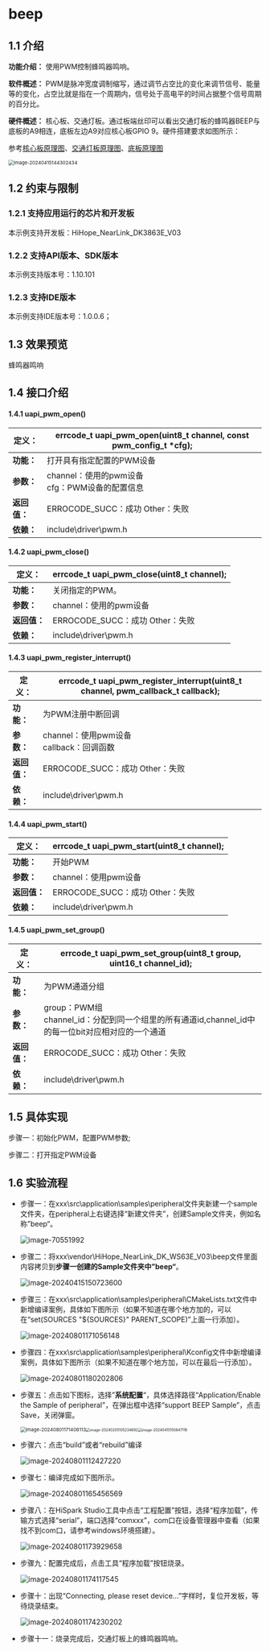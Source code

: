 # beep

## 1.1 介绍

**功能介绍：** 使用PWM控制蜂鸣器鸣响。

**软件概述：** PWM是脉冲宽度调制缩写，通过调节占空比的变化来调节信号、能量等的变化，占空比就是指在一个周期内，信号处于高电平的时间占据整个信号周期的百分比。

**硬件概述：** 核心板、交通灯板。通过板端丝印可以看出交通灯板的蜂鸣器BEEP与底板的A9相连，底板左边A9对应核心板GPIO 9。硬件搭建要求如图所示：

  参考[核心板原理图](../../../../docs/hardware/HiHope_NearLink_DK_WS63E_V03/HIHOPE_NEARLINK_DK_3863E_V03.pdf)、[交通灯板原理图](../../../../docs/hardware/HiHope_NearLink_DK_WS63E_V03/HiSpark_WiFi_IoT_SSL_VER.A.pdf)、[底板原理图](../../../../docs/hardware/HiHope_NearLink_DK_WS63E_V03/HiSpark_WiFi_IoT_EXB_VER.A.pdf)

  <img src="../../../../docs/pic/beep/image-20240415144302434.png" alt="image-20240415144302434" style="zoom:67%;" />

## 1.2 约束与限制

### 1.2.1 支持应用运行的芯片和开发板

  本示例支持开发板：HiHope_NearLink_DK3863E_V03

### 1.2.2 支持API版本、SDK版本

  本示例支持版本号：1.10.101

### 1.2.3 支持IDE版本

  本示例支持IDE版本号：1.0.0.6；

## 1.3 效果预览

  蜂鸣器鸣响

## 1.4 接口介绍

#### 1.4.1 uapi_pwm_open()

| **定义：**   | errcode_t uapi_pwm_open(uint8_t channel, const pwm_config_t *cfg); |
| ------------ | ------------------------------------------------------------ |
| **功能：**   | 打开具有指定配置的PWM设备                                    |
| **参数：**   | channel：使用的pwm设备<br/>cfg：PWM设备的配置信息             |
| **返回值：** | ERROCODE_SUCC：成功    Other：失败                           |
| **依赖：**   | include\driver\pwm.h                                         |

#### 1.4.2 uapi_pwm_close()

| 定义：       | errcode_t uapi_pwm_close(uint8_t channel); |
| ------------ | ------------------------------------------ |
| **功能：**   | 关闭指定的PWM。                            |
| **参数：**   | channel：使用的pwm设备                     |
| **返回值：** | ERROCODE_SUCC：成功    Other：失败         |
| **依赖：**   | include\driver\pwm.h                       |

#### 1.4.3 uapi_pwm_register_interrupt()

| **定义：**   | errcode_t uapi_pwm_register_interrupt(uint8_t channel, pwm_callback_t callback); |
| ------------ | ------------------------------------------------------------ |
| **功能：**   | 为PWM注册中断回调                                            |
| **参数：**   | channel：使用pwm设备 <br/>callback：回调函数                 |
| **返回值：** | ERROCODE_SUCC：成功    Other：失败                           |
| **依赖：**   | include\driver\pwm.h                                         |

#### 1.4.4 uapi_pwm_start()

| **定义：**   | errcode_t uapi_pwm_start(uint8_t channel); |
| ------------ | ------------------------------------------ |
| **功能：**   | 开始PWM                                    |
| **参数：**   | channel：使用pwm设备                       |
| **返回值：** | ERROCODE_SUCC：成功    Other：失败         |
| **依赖：**   | include\driver\pwm.h                       |

#### 1.4.5 uapi_pwm_set_group()

| **定义：**   | errcode_t uapi_pwm_set_group(uint8_t group, uint16_t channel_id);   |
| ------------ | ------------------------------------------------------------ |
| **功能：**   | 为PWM通道分组                                                |
| **参数：**   | group：PWM组<br/>channel_id：分配到同一个组里的所有通道id,channel_id中的每一位bit对应相对应的一个通道 |
| **返回值：** | ERROCODE_SUCC：成功    Other：失败                           |
| **依赖：**   | include\driver\pwm.h                                         |

##  1.5 具体实现

  步骤一：初始化PWM，配置PWM参数;

  步骤二：打开指定PWM设备

## 1.6 实验流程

- 步骤一：在xxx\src\application\samples\peripheral文件夹新建一个sample文件夹，在peripheral上右键选择“新建文件夹”，创建Sample文件夹，例如名称”beep“。

  ![image-70551992](../../../../docs/pic/beep/image-20240801170551992.png)

- 步骤二：将xxx\vendor\HiHope_NearLink_DK_WS63E_V03\beep文件里面内容拷贝到**步骤一创建的Sample文件夹中”beep“**。

  ![image-20240415150723600](../../../../docs/pic/beep/image-20240415150723600.png)

* 步骤三：在xxx\src\application\samples\peripheral\CMakeLists.txt文件中新增编译案例，具体如下图所示（如果不知道在哪个地方加的，可以在“set(SOURCES "${SOURCES}" PARENT_SCOPE)”上面一行添加）。

  ![image-20240801171056148](../../../../docs/pic/beep/image-20240801171056148.png)
  
* 步骤四：在xxx\src\application\samples\peripheral\Kconfig文件中新增编译案例，具体如下图所示（如果不知道在哪个地方加，可以在最后一行添加）。

  ![image-20240801180202806](../../../../docs/pic/beep/image-20240801180202806.png)


- 步骤五：点击如下图标，选择”**系统配置**“，具体选择路径“Application/Enable the Sample of peripheral”，在弹出框中选择“support BEEP Sample”，点击Save，关闭弹窗。

  <img src="../../../../docs/pic/beep/image-20240801171406113.png" alt="image-20240801171406113" style="zoom: 67%;" /><img src="../../../../docs/pic/beep/image-20240205105234692-17119401758316.png" alt="image-20240205105234692" style="zoom: 50%;" /><img src="../../../../docs/pic/beep/image-20240415150847116.png" alt="image-20240415150847116" style="zoom: 50%;" />

- 步骤六：点击“build”或者“rebuild”编译

  ![image-20240801112427220](../../../../docs/pic/beep/image-20240801112427220.png)

- 步骤七：编译完成如下图所示。

  ![image-20240801165456569](../../../../docs/pic/beep/image-20240801165456569.png)

- 步骤八：在HiSpark Studio工具中点击“工程配置”按钮，选择“程序加载”，传输方式选择“serial”，端口选择“comxxx”，com口在设备管理器中查看（如果找不到com口，请参考windows环境搭建）。

  ![image-20240801173929658](../../../../docs/pic/beep/image-20240801173929658.png)
  
- 步骤九：配置完成后，点击工具“程序加载”按钮烧录。

  ![image-20240801174117545](../../../../docs/pic/beep/image-20240801174117545.png)

- 步骤十：出现“Connecting, please reset device...”字样时，复位开发板，等待烧录结束。

  ![image-20240801174230202](../../../../docs/pic/beep/image-20240801174230202.png)

* 步骤十一：烧录完成后，交通灯板上的蜂鸣器鸣响。

  
  
  
